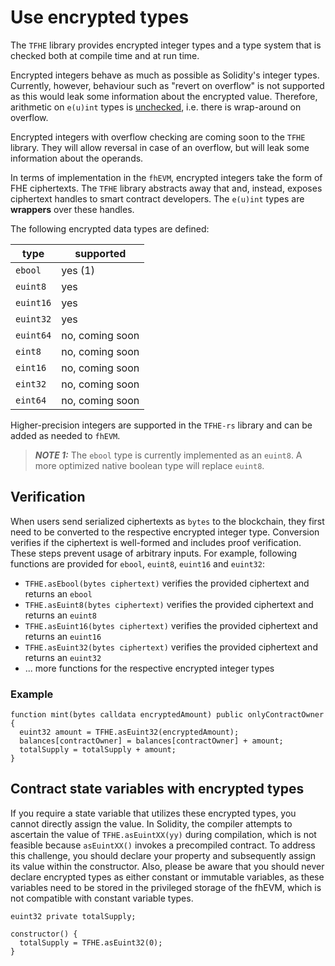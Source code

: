 # Use encrypted types

The `TFHE` library provides encrypted integer types and a type system that is checked both at compile time and at run time.

Encrypted integers behave as much as possible as Solidity's integer types. Currently, however, behaviour such as "revert on overflow" is not supported as this would leak some information about the encrypted value. Therefore, arithmetic on `e(u)int` types is [unchecked](https://docs.soliditylang.org/en/latest/control-structures.html#checked-or-unchecked-arithmetic), i.e. there is wrap-around on overflow.

Encrypted integers with overflow checking are coming soon to the `TFHE` library. They will allow reversal in case of an overflow, but will leak some information about the operands.

In terms of implementation in the `fhEVM`, encrypted integers take the form of FHE ciphertexts.
The `TFHE` library abstracts away that and, instead, exposes ciphertext handles to smart contract developers.
The `e(u)int` types are **wrappers** over these handles.

The following encrypted data types are defined:

| type      | supported       |
| --------- | --------------- |
| `ebool`   | yes (1)         |
| `euint8`  | yes             |
| `euint16` | yes             |
| `euint32` | yes             |
| `euint64` | no, coming soon |
| `eint8`   | no, coming soon |
| `eint16`  | no, coming soon |
| `eint32`  | no, coming soon |
| `eint64`  | no, coming soon |

Higher-precision integers are supported in the `TFHE-rs` library and can be added as needed to `fhEVM`.

> **_NOTE 1:_** The `ebool` type is currently implemented as an `euint8`. A more optimized native boolean type will replace `euint8`.

## Verification

When users send serialized ciphertexts as `bytes` to the blockchain, they first need to be converted to the respective encrypted integer type. Conversion verifies if the ciphertext is well-formed and includes proof verification. These steps prevent usage of arbitrary inputs.
For example, following functions are provided for `ebool`, `euint8`, `euint16` and `euint32`:

- `TFHE.asEbool(bytes ciphertext)` verifies the provided ciphertext and returns an `ebool`
- `TFHE.asEuint8(bytes ciphertext)` verifies the provided ciphertext and returns an `euint8`
- `TFHE.asEuint16(bytes ciphertext)` verifies the provided ciphertext and returns an `euint16`
- `TFHE.asEuint32(bytes ciphertext)` verifies the provided ciphertext and returns an `euint32`
- ... more functions for the respective encrypted integer types

### Example

```solidity
function mint(bytes calldata encryptedAmount) public onlyContractOwner {
  euint32 amount = TFHE.asEuint32(encryptedAmount);
  balances[contractOwner] = balances[contractOwner] + amount;
  totalSupply = totalSupply + amount;
}
```

## Contract state variables with encrypted types

If you require a state variable that utilizes these encrypted types, you cannot directly assign the value. In Solidity, the compiler attempts to ascertain the value of `TFHE.asEuintXX(yy)` during compilation, which is not feasible because `asEuintXX()` invokes a precompiled contract. To address this challenge, you should declare your property and subsequently assign its value within the constructor.
Also, please be aware that you should never declare encrypted types as either constant or immutable variables, as these variables need to be stored in the privileged storage of the fhEVM, which is not compatible with constant variable types.

```
euint32 private totalSupply;

constructor() {
  totalSupply = TFHE.asEuint32(0);
}
```
